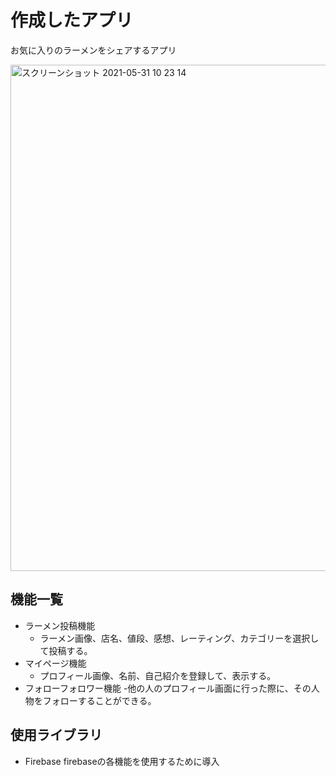 # 作成したアプリ
お気に入りのラーメンをシェアするアプリ

<img width="810" alt="スクリーンショット 2021-05-31 10 23 14" src="https://user-images.githubusercontent.com/75291461/120127478-6f67f200-c1fa-11eb-9ac4-470db89e9938.png">

## 機能一覧
- ラーメン投稿機能
  - ラーメン画像、店名、値段、感想、レーティング、カテゴリーを選択して投稿する。
- マイページ機能
  - プロフィール画像、名前、自己紹介を登録して、表示する。
- フォローフォロワー機能
  -他の人のプロフィール画面に行った際に、その人物をフォローすることができる。
  
## 使用ライブラリ
- Firebase
  firebaseの各機能を使用するために導入
